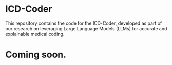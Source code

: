# ICD-Coder
This repository contains the code for the ICD-Coder, developed as part of our research on leveraging Large Language Models (LLMs) for accurate and explainable medical coding. 
# Coming soon. 
